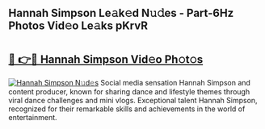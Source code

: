 ## Hannah Simpson Le𝚊k𝚎d N𝚞𝚍es - Part-6Hz Photos Vid𝚎o Le𝚊ks pKrvR

# <h2><a href="http://fbft7ym.evod.top/?m=Hannah+Simpson">🔗 👉🔴 Hannah Simpson Vid𝚎o Ph𝚘t𝚘s</a></h2>

[![Hannah Simpson N𝚞d𝚎s](https://i.imgur.com/8V9OHl7.gif)](http://fbft7ym.evod.top/?m=Hannah+Simpson)
Social media sensation Hannah Simpson and content producer, known for sharing dance and lifestyle themes through viral dance challenges and mini vlogs. Exceptional talent Hannah Simpson, recognized for their remarkable skills and achievements in the world of entertainment. 
